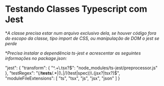 # Testando Classes Typescript com Jest

\*_A classe precisa estar num arquivo exclusivo dela, se houver código fora do escopo da classe, tipo import de CSS, ou manipulação de DOM o jest se perde_

\*_Precisa instalar a dependência ts-jest e acrescentar as seguintes informações no package.json:_

"jest": {
"transform": {
"^.+\\.tsx?$": "node_modules/ts-jest/preprocessor.js"
    },
    "testRegex": "(/__tests__/.*|(\\.|/)(test|spec))\\.(jsx?|tsx?)$",
"moduleFileExtensions": [
"ts",
"tsx",
"js",
"jsx",
"json"
]
}
